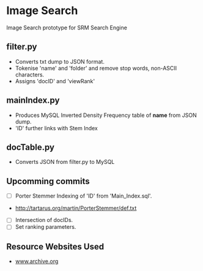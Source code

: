 # Image Search

Image Search prototype for SRM Search Engine

## filter.py
- Converts txt dump to JSON format.
- Tokenise 'name' and 'folder' and remove stop words, non-ASCII characters.
- Assigns 'docID' and 'viewRank'
 
## mainIndex.py
- Produces MySQL Inverted Density Frequency table of **name** from JSON dump.
- 'ID' further links with Stem Index

## docTable.py
- Converts JSON from filter.py to MySQL
 
## Upcomming commits
- [ ] Porter Stemmer Indexing of 'ID' from 'Main_Index.sql'.
 -  http://tartarus.org/martin/PorterStemmer/def.txt 
- [ ] Intersection of docIDs.
- [ ] Set ranking parameters.

## Resource Websites Used
- www.archive.org
